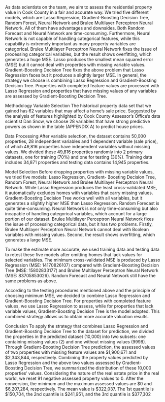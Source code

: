 As data scientists on the team, we aim to assess the residential property value in Cook County in a fair and accurate way. We tried five different models, which are Lasso Regression, Gradient-Boosting Decision Tree, Random Forest, Neural Network and Brulee Multilayer Perceptron Neural Network.
	All of them have advantages and downsides. Both Random Forecast and Neural Network are time-consuming. Furthermore, Neural Network is not capable of handling categorical features, while this capability is extremely important as many property variables are categorical. Brulee Multilayer Perceptron Neural Network fixes the issue of processing categorical variables, but the result shows overfitting, which generates a huge MSE. Lasso produces the smallest mean squared error (MSE) but it cannot deal with properties with missing variable values. Gradient-Boosting Decision Tree fixes the above problem that Lasso Regression faces but it produces a slightly larger MSE.
	In general, the strategy we choose is combining Lasso Regression and Gradient-Boosting Decision Tree. Properties with completed feature values are processed with Lasso Regression and properties that have missing values of any variables are assessed by Gradient-Boosting Decision Tree.

Methodology
Variable Selection
The historical property data set that we gained has 62 variables that may affect a home’s sale price. Suggested by the analysis of features highlighted by Cook County Assessor’s Office’s data scientist Dan Snow, we choose 28 variables that have strong predictive powers as shown in the table (APPENDIX A) to predict house prices.

Data Processing
After variable selection, the dataset contains 50,000 properties, 28 independent variables and 1 dependent variable (sale price), of which 49,816 properties have independent variables without missing values. We divided these 49,816 properties randomly into 2 primary datasets, one for training (70%) and one for testing (30%). Training data includes 34,871 properties and testing data contains 14,945 properties.

Model Selection
Before dropping properties with missing variable values, we tried five models: Lasso Regression, Gradient- Boosting Decision Tree, Random Forest, Neural Network and Brulee Multilayer Perceptron Neural Network. While Lasso Regression produces the least cross-validated MSE, it automatically excludes homes with variables that carry missing values. Gradient-Boosting Decision Tree works well with all variables, but it generates a slightly higher MSE than Lasso Regression. Random Forecast is quite time-consuming. Neural Network is not only time-consuming but also incapable of handling categorical variables, which account for a large portion of our dataset. Brulee Multilayer Perceptron Neural Network fixes the issue of processing categorical data, but it has two problems. Firstly, Brulee Multilayer Perceptron Neural Network cannot deal with Boolean variables with missing values. Second, the result shows overfitting, which generates a large MSE.

To make the estimate more accurate, we used training data and testing data to retest these five models after omitting homes that lack values for selected variables. The minimum cross-validated MSE is produced by Lasso Regression (MSE: 14170826107) compared with Gradient-Boosting Decision Tree (MSE: 15802833177) and Brulee Multilayer Perceptron Neural Network (MSE: 83705853026). Random Forecast and Neural Network still have the same problems as above.

According to the testing procedures mentioned above and the principle of choosing minimum MSE, we decided to combine Lasso Regression and Gradient-Boosting Decision Tree. For properties with completed feature values, we use Lasso Regression to assess, while for properties that lack variable values, Gradient-Boosting Decision Tree is the model adopted. This combined strategy allows us to obtain more accurate valuation results.

Conclusion
To apply the strategy that combines Lasso Regression and Gradient-Boosting Decision Tree to the dataset for prediction, we divided the properties in the predicted dataset (10,000) into two subsets: one containing missing values (2) and one without missing values (9998). Through Gradient-Boosting Decision Tree prediction, the assessed values of two properties with missing feature values are $1,900,671 and $2,343,844, respectively. Combining the property values predicted by Lasso Regression and the above two values assessed by Gradient- Boosting Decision Tree, we summarized the distribution of these 10,000 properties’ values. Considering the nature of the real estate price in the real world, we reset 91 negative assessed property values to 0. After the conversion, the minimum and the maximum assessed values are $0 and $6,207,284, respectively. The mean value is $322,037. The 1st quantile is $150,704, the 2nd quantile is $241,951, and the 3rd quantile is $377,302
